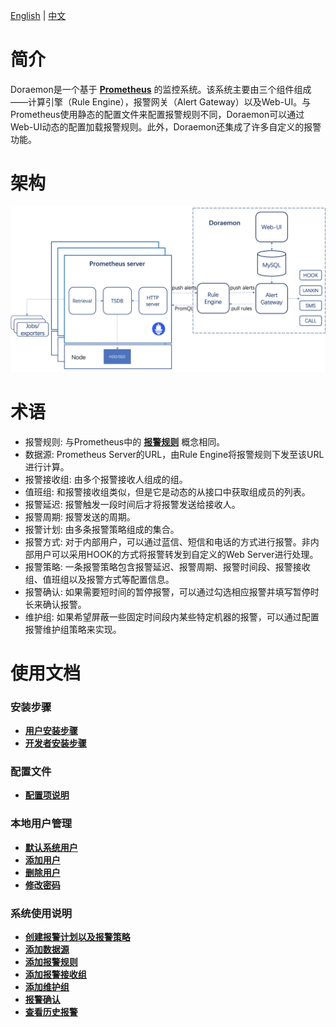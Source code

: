 [English](https://github.com/Qihoo360/doraemon/blob/master/docs/readme.md) | [中文](https://github.com/Qihoo360/doraemon/blob/master/docs/readme-CN.md)  
# 简介  
Doraemon是一个基于 **[Prometheus](https://prometheus.io)** 的监控系统。该系统主要由三个组件组成——计算引擎（Rule Engine），报警网关（Alert Gateway）以及Web-UI。与Prometheus使用静态的配置文件来配置报警规则不同，Doraemon可以通过Web-UI动态的配置加载报警规则。此外，Doraemon还集成了许多自定义的报警功能。

# 架构  
![Architecture](images/Architecture.png)  

# 术语  
- 报警规则: 与Prometheus中的 **[报警规则](https://prometheus.io/docs/prometheus/latest/configuration/alerting_rules/)** 概念相同。
- 数据源: Prometheus Server的URL，由Rule Engine将报警规则下发至该URL进行计算。
- 报警接收组: 由多个报警接收人组成的组。 
- 值班组: 和报警接收组类似，但是它是动态的从接口中获取组成员的列表。
- 报警延迟: 报警触发一段时间后才将报警发送给接收人。
- 报警周期: 报警发送的周期。
- 报警计划: 由多条报警策略组成的集合。
- 报警方式: 对于内部用户，可以通过蓝信、短信和电话的方式进行报警。非内部用户可以采用HOOK的方式将报警转发到自定义的Web Server进行处理。
- 报警策略: 一条报警策略包含报警延迟、报警周期、报警时间段、报警接收组、值班组以及报警方式等配置信息。
- 报警确认: 如果需要短时间的暂停报警，可以通过勾选相应报警并填写暂停时长来确认报警。
- 维护组: 如果希望屏蔽一些固定时间段内某些特定机器的报警，可以通过配置报警维护组策略来实现。

# 使用文档  
### 安装步骤
- **[用户安装步骤](https://github.com/Qihoo360/doraemon/blob/master/docs/UserInstallationSteps-CN.md)**  
- **[开发者安装步骤](https://github.com/Qihoo360/doraemon/blob/master/docs/DeveloperInstallationSteps-CN.md)**  

### 配置文件
- **[配置项说明](https://github.com/Qihoo360/doraemon/blob/master/docs/ConfigurationItemDescription-CN.md)**  

### 本地用户管理
- **[默认系统用户](https://github.com/Qihoo360/doraemon/blob/master/docs/DefaultUser-CN.md)**
- **[添加用户](https://github.com/Qihoo360/doraemon/blob/master/docs/AddUser-CN.md)**
- **[删除用户](https://github.com/Qihoo360/doraemon/blob/master/docs/DeleteUser-CN.md)**
- **[修改密码](https://github.com/Qihoo360/doraemon/blob/master/docs/ChangePassword-CN.md)**

### 系统使用说明
- **[创建报警计划以及报警策略](https://github.com/Qihoo360/doraemon/blob/master/docs/CreateAlarmStrategies-CN.md)**    
- **[添加数据源](https://github.com/Qihoo360/doraemon/blob/master/docs/AddDataSource-CN.md)**  
- **[添加报警规则](https://github.com/Qihoo360/doraemon/blob/master/docs/AddRules-CN.md)**  
- **[添加报警接收组](https://github.com/Qihoo360/doraemon/blob/master/docs/AddAlarmGroup-CN.md)**  
- **[添加维护组](https://github.com/Qihoo360/doraemon/blob/master/docs/AddMaintainGroup-CN.md)**  
- **[报警确认](https://github.com/Qihoo360/doraemon/blob/master/docs/ConfirmAlarms-CN.md)**  
- **[查看历史报警](https://github.com/Qihoo360/doraemon/blob/master/docs/ViewHistoricalAlarms-CN.md)**  
